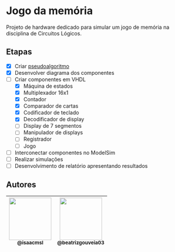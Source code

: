 # Jogo da memória

Projeto de hardware dedicado para simular um jogo de memória na disciplina de Circuitos Lógicos.

## Etapas

- [x] Criar [pseudoalgoritmo](algoritmo.md)
- [x] Desenvolver diagrama dos componentes
- [ ] Criar componentes em VHDL
  - [x] Máquina de estados
  - [x] Multiplexador 16x1
  - [x] Contador
  - [x] Comparador de cartas
  - [x] Codificador de teclado
  - [x] Decodificador de display
  - [ ] Display de 7 segmentos
  - [ ] Manipulador de displays
  - [ ] Registrador
  - [ ] Jogo
- [ ] Interconectar componentes no ModelSim
- [ ] Realizar simulações
- [ ] Desenvolvimento de relatório apresentando resultados

## Autores

| [<img src="https://avatars3.githubusercontent.com/u/31693006?s=460&v=4" width=115><br><sub>@isaacmsl</sub>](https://github.com/isaacmsl) | [<img src="https://avatars.githubusercontent.com/u/72415136?v=4" width=115><br><sub>@beatrizgouveia03</sub>](https://github.com/beatrizgouveia03) |
| :--------------------------------------------------------------------------------------------------------------------------------------: | :--------------------------------------------------------------------------------------------------------------------------------------: |
